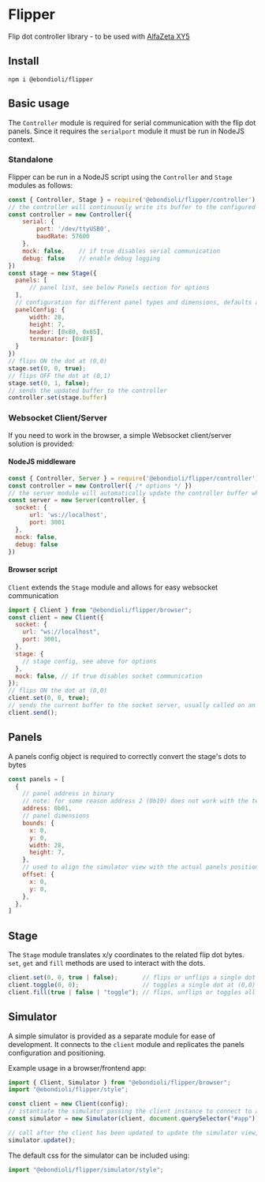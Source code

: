 # Flipper

Flip dot controller library - to be used with [AlfaZeta XY5](https://flipdots.com/en/products-services/flip-dot-boards-xy5/)

## Install

```
npm i @ebondioli/flipper
```

## Basic usage
The `Controller` module is required for serial communication with the flip dot panels. Since it requires the `serialport` module it must be run in NodeJS context.

### Standalone
Flipper can be run in a NodeJS script using the `Controller` and `Stage` modules as follows:

```js
const { Controller, Stage } = require('@ebondioli/flipper/controller')
// the controller will continuously write its buffer to the configured serial port
const controller = new Controller({
    serial: {
        port: '/dev/ttyUSB0',
        baudRate: 57600
    },
    mock: false,    // if true disables serial communication
    debug: false    // enable debug logging
})
const stage = new Stage({    
  panels: [
      // panel list, see below Panels section for options
  ],
  // configuration for different panel types and dimensions, defaults are for AlfaZeta XY5
  panelConfig: {
      width: 28,
      height: 7,
      header: [0x80, 0x85],
      terminator: [0x8F]
  }
})
// flips ON the dot at (0,0)
stage.set(0, 0, true);
// flips OFF the dot at (0,1)
stage.set(0, 1, false);
// sends the updated buffer to the controller
controller.set(stage.buffer)
```

### Websocket Client/Server
If you need to work in the browser, a simple Websocket client/server solution is provided:

#### NodeJS middleware
```js
const { Controller, Server } = require('@ebondioli/flipper/controller')
const controller = new Controller({ /* options */ })
// the server module will automatically update the controller buffer when receiving data
const server = new Server(controller, { 
  socket: {
      url: 'ws://localhost',
      port: 3001
  },
  mock: false,
  debug: false
})
```
#### Browser script
`Client` extends the `Stage` module and allows for easy websocket communication
```js
import { Client } from "@ebondioli/flipper/browser";
const client = new Client({
  socket: {
    url: "ws://localhost",
    port: 3001,
  },
  stage: { 
    // stage config, see above for options 
  },
  mock: false, // if true disables socket communication
});
// flips ON the dot at (0,0)
client.set(0, 0, true);       
// sends the current buffer to the socket server, usually called on an interval or requestAnimationFrame
client.send();                        
```
## Panels
A panels config object is required to correctly convert the stage's dots to bytes
```js
const panels = [
  {
    // panel address in binary
    // note: for some reason address 2 (0b10) does not work with the tested AlphaZeta panels (2015 version)
    address: 0b01,
    // panel dimensions
    bounds: {
      x: 0,
      y: 0,
      width: 28,
      height: 7,
    },
    // used to align the simulator view with the actual panels positioning
    offset: {
      x: 0,
      y: 0,
    },
  },
]
```

## Stage
The `Stage` module translates x/y coordinates to the related flip dot bytes. `set`, `get` and `fill` methods are used to interact with the dots.

```js
client.set(0, 0, true | false);       // flips or unflips a single dot at (0,0)
client.toggle(0, 0);                  // toggles a single dot at (0,0)
client.fill(true | false | "toggle"); // flips, unflips or toggles all dots
```

## Simulator

A simple simulator is provided as a separate module for ease of development. It connects to the `client` module and replicates the panels configuration and positioning.

Example usage in a browser/frontend app:

```js
import { Client, Simulator } from "@ebondioli/flipper/browser";
import "@ebondioli/flipper/style";

const client = new Client(config);
// istantiate the simulator passing the client instance to connect to and a dom element where to mount it
const simulator = new Simulator(client, document.querySelector("#app"));

// call after the client has been updated to update the simulator view, e.g. in an interval or requestAnimationFrame
simulator.update();
```

The default css for the simulator can be included using:

```js
import "@ebondioli/flipper/simulator/style";
```
